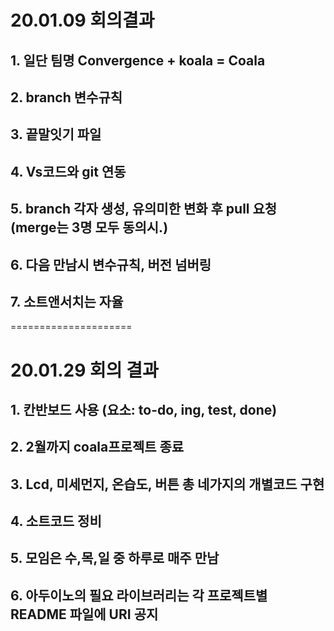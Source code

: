 # 20.01.09 회의결과

## 1. 일단 팀명 Convergence + koala = Coala

## 2. branch 변수규칙 

## 3. 끝말잇기 파일

## 4. Vs코드와 git 연동

## 5. branch 각자 생성, 유의미한 변화 후 pull 요청 (merge는 3명 모두 동의시.)

## 6. 다음 만남시 변수규칙, 버전 넘버링

## 7. 소트앤서치는 자율       

=====================
# 20.01.29 회의 결과

## 1. 칸반보드 사용 (요소: to-do, ing, test, done)

## 2. 2월까지 coala프로젝트 종료

## 3. Lcd, 미세먼지, 온습도, 버튼 총 네가지의 개별코드 구현

## 4. 소트코드 정비 

## 5. 모임은 수,목,일 중 하루로 매주 만남

## 6. 아두이노의 필요 라이브러리는 각 프로젝트별 README 파일에 URI 공지
